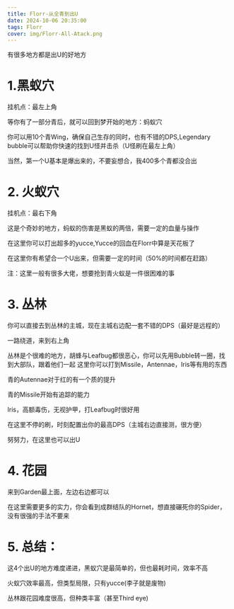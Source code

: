 ```yaml
---
title: Florr-从全青到出U
date: 2024-10-06 20:35:00
tags: Florr
cover: img/Florr-All-Atack.png
---
```


有很多地方都是出U的好地方

# 1.黑蚁穴

挂机点：最左上角

等你有了一部分青后，就可以回到梦开始的地方：蚂蚁穴

你可以用10个青Wing，确保自己生存的同时，也有不错的DPS,Legendary bubble可以帮助你快速的找到U怪并击杀（U怪刷在最左上角）

当然，第一个U基本是爆出来的，不要妄想合，我400多个青都没合出

# 2. 火蚁穴

挂机点：最右下角

这是个奇妙的地方，蚂蚁的伤害是黑蚁的两倍，需要一定的血量与操作

在这里你可以打出超多的yucce,Yucce的回血在Florr中算是天花板了

在这里你有希望合一个U出来，但需要一定的时间（50%的时间都在赶路）

注：这里一般有很多大佬，想要抢到青火蚁是一件很困难的事

# 3. 丛林

你可以直接去到丛林的主城，现在主城右边配一套不错的DPS（最好是远程的）

一路绕道，来到右上角

丛林是个很难的地方，胡蜂与Leafbug都很恶心，你可以先用Bubble转一圈，找到大部队，跟着他们一起
这里你可以打到Missile，Antennae，Iris等有用的东西

青的Autennae对于红的有一个质的提升

青的Missile开始有追踪的能力

Iris，高额毒伤，无视护甲，打Leafbug时很好用

在这里不停的刷，时刻配置出你的最高DPS（主城右边直接测，很方便）

努努力，在这里也可以出U

# 4. 花园

来到Garden最上面，左边右边都可以

在这里需要更多的实力，你会看到成群结队的Hornet，想直接碾死你的Spider，没有很强的手法不要来

# 5. 总结：

这4个出U的地方难度递进，黑蚁穴是最简单的，但也最耗时间，效率不高

火蚁穴效率最高，但类型局限，只有yucce(李子就是废物)

丛林跟花园难度很高，但种类丰富（甚至Third eye)